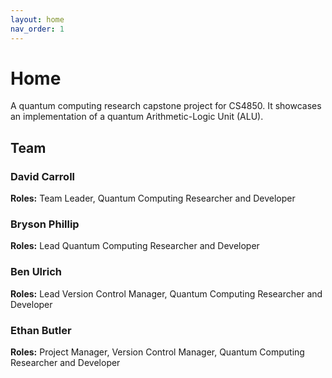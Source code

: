 ```yaml
---
layout: home
nav_order: 1
---
```


# Home

A quantum computing research capstone project for CS4850. It showcases an implementation of a quantum Arithmetic-Logic Unit (ALU).

## Team

### David Carroll

**Roles:** Team Leader, Quantum Computing Researcher and Developer

### Bryson Phillip

**Roles:** Lead Quantum Computing Researcher and Developer

### Ben Ulrich

**Roles:** Lead Version Control Manager, Quantum Computing Researcher and Developer

### Ethan Butler

**Roles:** Project Manager, Version Control Manager, Quantum Computing Researcher and Developer
